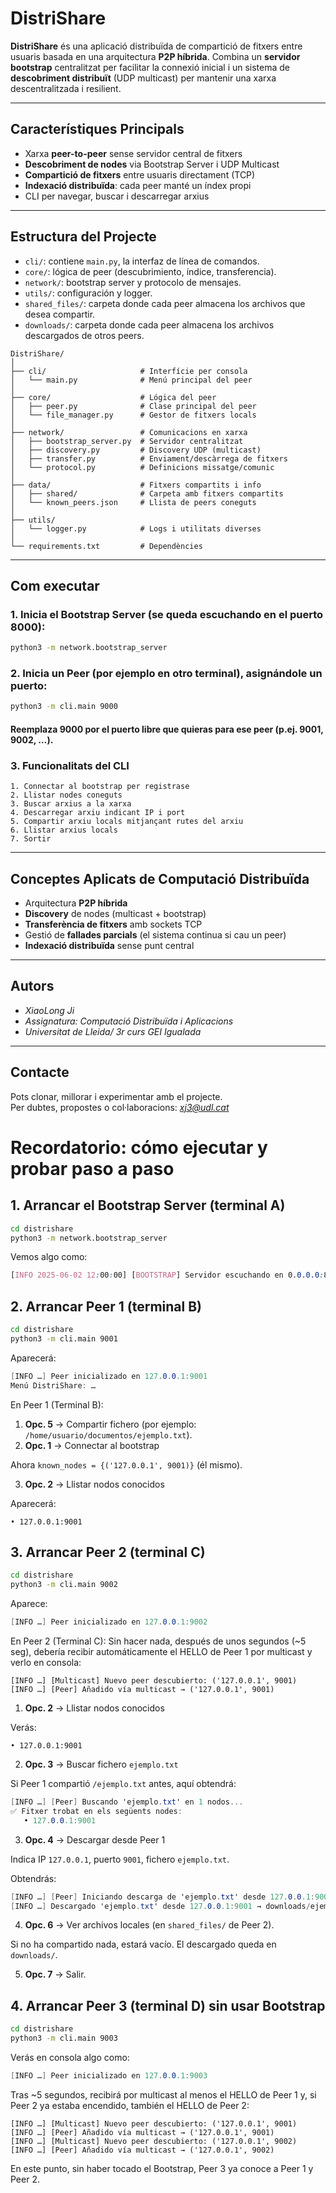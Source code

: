# DistriShare

**DistriShare** és una aplicació distribuïda de compartició de fitxers entre usuaris basada en una arquitectura **P2P híbrida**. Combina un **servidor bootstrap** centralitzat per facilitar la connexió inicial i un sistema de **descobriment distribuït** (UDP multicast) per mantenir una xarxa descentralitzada i resilient.

---

## Característiques Principals

- Xarxa **peer-to-peer** sense servidor central de fitxers  
- **Descobriment de nodes** via Bootstrap Server i UDP Multicast  
- **Compartició de fitxers** entre usuaris directament (TCP)  
- **Indexació distribuïda**: cada peer manté un índex propi  
- CLI per navegar, buscar i descarregar arxius  

---

## Estructura del Projecte

- `cli/`: contiene `main.py`, la interfaz de línea de comandos.
- `core/`: lógica de peer (descubrimiento, índice, transferencia).
- `network/`: bootstrap server y protocolo de mensajes.
- `utils/`: configuración y logger.
- `shared_files/`: carpeta donde cada peer almacena los archivos que desea compartir.
- `downloads/`: carpeta donde cada peer almacena los archivos descargados de otros peers.

```
DistriShare/
│
├── cli/                     # Interfície per consola
│   └── main.py              # Menú principal del peer
│
├── core/                    # Lógica del peer
│   ├── peer.py              # Clase principal del peer
│   └── file_manager.py      # Gestor de fitxers locals
│
├── network/                 # Comunicacions en xarxa
│   ├── bootstrap_server.py  # Servidor centralitzat 
│   ├── discovery.py         # Discovery UDP (multicast)
│   ├── transfer.py          # Enviament/descàrrega de fitxers
│   └── protocol.py          # Definicions missatge/comunic
│
├── data/                    # Fitxers compartits i info
│   ├── shared/              # Carpeta amb fitxers compartits
│   └── known_peers.json     # Llista de peers coneguts
│
├── utils/
│   └── logger.py            # Logs i utilitats diverses
│
└── requirements.txt         # Dependències

```

---

## Com executar

### 1. Inicia el Bootstrap Server (se queda escuchando en el puerto 8000):
```bash
python3 -m network.bootstrap_server
```

### 2. Inicia un Peer (por ejemplo en otro terminal), asignándole un puerto:
```bash
python3 -m cli.main 9000
```
#### Reemplaza 9000 por el puerto libre que quieras para ese peer (p.ej. 9001, 9002, …).

### 3. Funcionalitats del CLI

```
1. Connectar al bootstrap per registrase
2. Llistar nodes coneguts
3. Buscar arxius a la xarxa
4. Descarregar arxiu indicant IP i port
5. Compartir arxiu locals mitjançant rutes del arxiu
6. Llistar arxius locals
7. Sortir
```

---

## Conceptes Aplicats de Computació Distribuïda

- Arquitectura **P2P híbrida**  
- **Discovery** de nodes (multicast + bootstrap)  
- **Transferència de fitxers** amb sockets TCP  
- Gestió de **fallades parcials** (el sistema continua si cau un peer)  
- **Indexació distribuïda** sense punt central  

---

## Autors

- *XiaoLong Ji*  
- *Assignatura: Computació Distribuïda i Aplicacions*  
- *Universitat de Lleida/ 3r curs GEI Igualada*  

---

## Contacte

Pots clonar, millorar i experimentar amb el projecte.  
Per dubtes, propostes o col·laboracions: *xj3@udl.cat*


# Recordatorio: cómo ejecutar y probar paso a paso

## 1. Arrancar el Bootstrap Server (terminal A)
```bash
cd distrishare
python3 -m network.bootstrap_server
```
Vemos algo como:
```css
[INFO 2025-06-02 12:00:00] [BOOTSTRAP] Servidor escuchando en 0.0.0.0:8000
```

## 2. Arrancar Peer 1 (terminal B)
```bash
cd distrishare
python3 -m cli.main 9001
```
Aparecerá:
```csharp
[INFO …] Peer inicializado en 127.0.0.1:9001
Menú DistriShare: …
```
En Peer 1 (Terminal B):
1. **Opc. 5** → Compartir fichero (por ejemplo: `/home/usuario/documentos/ejemplo.txt`).
2. **Opc. 1** → Connectar al bootstrap

Ahora `known_nodes = {('127.0.0.1', 9001)}` (él mismo).

3. **Opc. 2** → Llistar nodos conocidos

Aparecerá:
```text
• 127.0.0.1:9001
```

## 3. Arrancar Peer 2 (terminal C)
```bash
cd distrishare
python3 -m cli.main 9002
```
Aparece:
```csharp
[INFO …] Peer inicializado en 127.0.0.1:9002
```
En Peer 2 (Terminal C):
Sin hacer nada, después de unos segundos (~5 seg), debería recibir automáticamente el HELLO de Peer 1 por multicast y verlo en consola:
```less
[INFO …] [Multicast] Nuevo peer descubierto: ('127.0.0.1', 9001)
[INFO …] [Peer] Añadido vía multicast → ('127.0.0.1', 9001)
```

1. **Opc. 2** → Llistar nodos conocidos

Verás:
```text
• 127.0.0.1:9001
```

2. **Opc. 3** → Buscar fichero `ejemplo.txt`

Si Peer 1 compartió `/ejemplo.txt` antes, aquí obtendrá:
```csharp
[INFO …] [Peer] Buscando 'ejemplo.txt' en 1 nodos...
✅ Fitxer trobat en els següents nodes:
   • 127.0.0.1:9001
```

3. **Opc. 4** → Descargar desde Peer 1

Indica IP `127.0.0.1`, puerto `9001`, fichero `ejemplo.txt`.

Obtendrás:
```csharp
[INFO …] [Peer] Iniciando descarga de 'ejemplo.txt' desde 127.0.0.1:9001...
[INFO …] Descargado 'ejemplo.txt' desde 127.0.0.1:9001 → downloads/ejemplo.txt
```

4. **Opc. 6** → Ver archivos locales (en `shared_files/` de Peer 2).

Si no ha compartido nada, estará vacío. El descargado queda en `downloads/`.

5. **Opc. 7** → Salir.

## 4. Arrancar Peer 3 (terminal D) sin usar Bootstrap
```bash
cd distrishare
python3 -m cli.main 9003
```
Verás en consola algo como:
```csharp
[INFO …] Peer inicializado en 127.0.0.1:9003
```

Tras ~5 segundos, recibirá por multicast al menos el HELLO de Peer 1 y, si Peer 2 ya estaba encendido, también el HELLO de Peer 2:
```less
[INFO …] [Multicast] Nuevo peer descubierto: ('127.0.0.1', 9001)
[INFO …] [Peer] Añadido vía multicast → ('127.0.0.1', 9001)
[INFO …] [Multicast] Nuevo peer descubierto: ('127.0.0.1', 9002)
[INFO …] [Peer] Añadido vía multicast → ('127.0.0.1', 9002)
```

En este punto, sin haber tocado el Bootstrap, Peer 3 ya conoce a Peer 1 y Peer 2.


